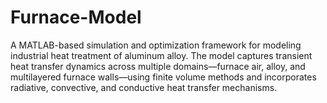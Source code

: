 # Furnace-Model
A MATLAB-based simulation and optimization framework for modeling industrial heat treatment of aluminum alloy. The model captures transient heat transfer dynamics across multiple domains—furnace air, alloy, and multilayered furnace walls—using finite volume methods and incorporates radiative, convective, and conductive heat transfer mechanisms.
